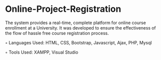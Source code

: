 # Online-Project-Registration
The system provides a real-time, complete platform for online course enrollment at a University. It was developed to ensure the effectiveness of the flow of hassle free course registration process.

◦ Languages Used: HTML, CSS, Bootstrap, Javascript, Ajax, PHP, Mysql

◦ Tools Used: XAMPP, Visual Studio

